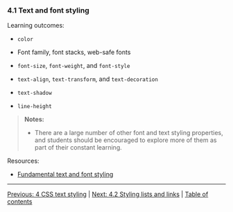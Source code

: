 ### 4.1 Text and font styling

Learning outcomes:

- `color`

- Font family, font stacks, web-safe fonts

- `font-size`, `font-weight`, and `font-style`

- `text-align`, `text-transform`, and `text-decoration`

- `text-shadow`

- `line-height`

> **Notes:**
>
> - There are a large number of other font and text styling properties, and students should be encouraged to explore more of them as part of their constant learning.

Resources:

- [Fundamental text and font styling](https://developer.mozilla.org/docs/Learn/CSS/Styling_text/Fundamentals)

---

[Previous: 4 CSS text styling](/curriculum/2-core/2-styling/4-0-css-text-styling.md) | [Next: 4.2 Styling lists and links](/curriculum/2-core/2-styling/4-2-styling-lists-and-links.md) | [Table of contents](/TOC.md)
